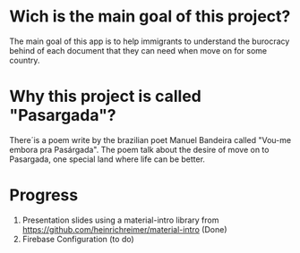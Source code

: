 # Wich is the main goal of this project?
The main goal of this app is to help immigrants to understand the burocracy behind of each document that they can need when move on for some country. 
# Why this project is called "Pasargada"?
There´is a poem write by the brazilian poet Manuel Bandeira called "Vou-me embora pra Pasárgada". The poem talk about the desire of move on to Pasargada,
one special land where life can be better.
# Progress
1. Presentation slides using a material-intro library from https://github.com/heinrichreimer/material-intro (Done)
2. Firebase Configuration (to do)
